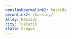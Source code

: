 ```yaml
---
﻿nonslashpermalink2: kassidy
permalink2: /kassidy/
alley: Kassidy
city: Tualatin
state: Oregon
---
```

